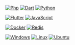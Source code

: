 
[![Php](https://img.shields.io/badge/-Php-black?style=flat&logo=php&link=https://github.com/fredwared)](https://github.com/fredwared) 
[![Dart](https://img.shields.io/badge/-Dart-black?style=flat&logo=dart&link=https://github.com/fredwared)](https://github.com/fredwared) 
[![Python](https://img.shields.io/badge/-Python-black?style=flat&logo=python&link=https://github.com/fredwared)](https://github.com/fredwared) 


[![Flutter](https://img.shields.io/badge/-Flutter-black?style=flat&logo=flutter&link=https://github.com/fredwared)](https://github.com/fredwared) 
[![JavaScript](https://img.shields.io/badge/-JavaScript-black?style=flat&logo=javascript&link=https://github.com/fredwared)](https://github.com/fredwared)


[![Docker](https://img.shields.io/badge/-Docker-black?style=flat&logo=docker&link=https://github.com/fredwared)](https://github.com/fredwared) 
[![Redis](https://img.shields.io/badge/-Redis-black?style=flat&logo=redis&link=https://github.com/fredwared)](https://github.com/fredwared) 


[![Windows](https://img.shields.io/badge/-Windows-black?style=flat&logo=windows&link=https://github.com/fredwared)](https://github.com/fredwared) 
[![Linux](https://img.shields.io/badge/-Linux-black?style=flat&logo=linux&link=https://github.com/fredwared)](https://github.com/fredwared) 
[![Ubuntu](https://img.shields.io/badge/-Ubuntu-black?style=flat&logo=ubuntu&link=https://github.com/fredwared)](https://github.com/fredwared)
